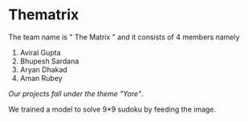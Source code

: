 # Thematrix
The team name is " The Matrix " and it consists of 4 members namely 
1. Aviral Gupta
2. Bhupesh Sardana 
3. Aryan Dhakad
4. Aman Rubey

*Our projects fall under the theme "Yore"*.

We trained a model to solve 9*9 sudoku by feeding the image.
